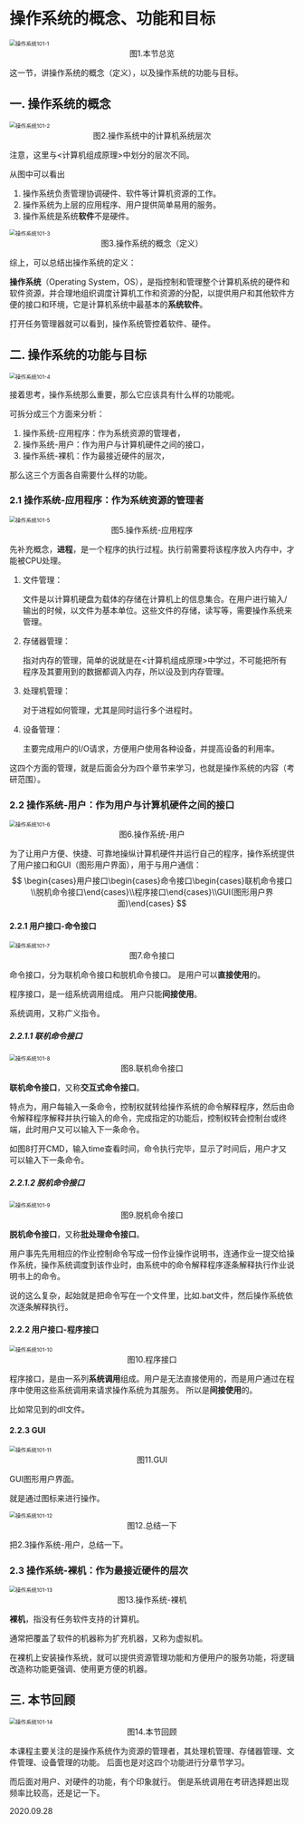# 操作系统的概念、功能和目标

<img src="操作系统101-1.png" alt="操作系统101-1" style="zoom:67%;" />

<center>图1.本节总览</center>

这一节，讲操作系统的概念（定义），以及操作系统的功能与目标。

## 一. 操作系统的概念

<img src="操作系统101-2.png" alt="操作系统101-2" style="zoom:67%;" />

<center>图2.操作系统中的计算机系统层次</center>

注意，这里与<计算机组成原理>中划分的层次不同。

从图中可以看出

1. 操作系统负责管理协调硬件、软件等计算机资源的工作。
2. 操作系统为上层的应用程序、用户提供简单易用的服务。
3. 操作系统是系统**软件**不是硬件。

<img src="操作系统101-3.png" alt="操作系统101-3" style="zoom:67%;" />

<center>图3.操作系统的概念（定义）</center>

综上，可以总结出操作系统的定义：

**操作系统**（Operating System，OS），是指控制和管理整个计算机系统的硬件和软件资源，并合理地组织调度计算机工作和资源的分配，以提供用户和其他软件方便的接口和环境，它是计算机系统中最基本的**系统软件**。

打开任务管理器就可以看到，操作系统管控着软件、硬件。

## 二. 操作系统的功能与目标

<img src="操作系统101-4.png" alt="操作系统101-4" style="zoom:67%;" />

接着思考，操作系统那么重要，那么它应该具有什么样的功能呢。

可拆分成三个方面来分析：

1. 操作系统-应用程序：作为系统资源的管理者，
2. 操作系统-用户：作为用户与计算机硬件之间的接口，
3. 操作系统-裸机：作为最接近硬件的层次，

那么这三个方面各自需要什么样的功能。

### 2.1 操作系统-应用程序：作为系统资源的管理者

<img src="操作系统101-5.png" alt="操作系统101-5" style="zoom:67%;" />

<center>图5.操作系统-应用程序</center>

先补充概念，**进程**，是一个程序的执行过程。执行前需要将该程序放入内存中，才能被CPU处理。

1. 文件管理：

   文件是以计算机硬盘为载体的存储在计算机上的信息集合。在用户进行输入/输出的时候，以文件为基本单位。这些文件的存储，读写等，需要操作系统来管理。

2. 存储器管理：

   指对内存的管理，简单的说就是在<计算机组成原理>中学过，不可能把所有程序及其要用到的数据都调入内存，所以设及到内存管理。

3. 处理机管理：

   对于进程如何管理，尤其是同时运行多个进程时。

4. 设备管理：

   主要完成用户的I/O请求，方便用户使用各种设备，并提高设备的利用率。

这四个方面的管理，就是后面会分为四个章节来学习，也就是操作系统的内容（考研范围）。

### 2.2 操作系统-用户：作为用户与计算机硬件之间的接口

<img src="操作系统101-6.png" alt="操作系统101-6" style="zoom:67%;" />

<center>图6.操作系统-用户</center>

为了让用户方便、快捷、可靠地操纵计算机硬件并运行自己的程序，操作系统提供了用户接口和GUI（图形用户界面），用于与用户通信：
$$
\begin{cases}用户接口\begin{cases}命令接口\begin{cases}联机命令接口\\脱机命令接口\end{cases}\\程序接口\end{cases}\\GUI(图形用户界面)\end{cases}
$$

#### 2.2.1 用户接口-命令接口

<img src="操作系统101-7.png" alt="操作系统101-7" style="zoom:67%;" />

<center>图7.命令接口</center>

命令接口，分为联机命令接口和脱机命令接口。
是用户可以**直接使用**的。

程序接口，是一组系统调用组成。
用户只能**间接使用**。

系统调用，又称广义指令。

##### 2.2.1.1 联机命令接口

<img src="操作系统101-8.png" alt="操作系统101-8" style="zoom:67%;" />

<center>图8.联机命令接口</center>

**联机命令接口**，又称**交互式命令接口**。

特点为，用户每输入一条命令，控制权就转给操作系统的命令解释程序，然后由命令解释程序解释并执行输入的命令，完成指定的功能后，控制权转会控制台或终端，此时用户又可以输入下一条命令。

如图8打开CMD，输入time查看时间，命令执行完毕，显示了时间后，用户才又可以输入下一条命令。

##### 2.2.1.2 脱机命令接口

<img src="操作系统101-9.png" alt="操作系统101-9" style="zoom:67%;" />

<center>图9.脱机命令接口</center>

**脱机命令接口**，又称**批处理命令接口**。

用户事先先用相应的作业控制命令写成一份作业操作说明书，连通作业一提交给操作系统，操作系统调度到该作业时，由系统中的命令解释程序逐条解释执行作业说明书上的命令。

说的这么复杂，起始就是把命令写在一个文件里，比如.bat文件，然后操作系统依次逐条解释执行。

#### 2.2.2 用户接口-程序接口

<img src="操作系统101-10.png" alt="操作系统101-10" style="zoom:67%;" />

<center>图10.程序接口</center>

程序接口，是由一系列**系统调用**组成。用户是无法直接使用的，而是用户通过在程序中使用这些系统调用来请求操作系统为其服务。
所以是**间接使用**的。

比如常见到的dll文件。

#### 2.2.3 GUI

<img src="操作系统101-11.png" alt="操作系统101-11" style="zoom:67%;" />

<center>图11.GUI</center>

GUI图形用户界面。

就是通过图标来进行操作。

<img src="操作系统101-12.png" alt="操作系统101-12" style="zoom:67%;" />

<center>图12.总结一下</center>

把2.3操作系统-用户，总结一下。

### 2.3 操作系统-裸机：作为最接近硬件的层次

<img src="操作系统101-13.png" alt="操作系统101-13" style="zoom:67%;" />

<center>图13.操作系统-裸机</center>

**裸机**，指没有任务软件支持的计算机。

通常把覆盖了软件的机器称为扩充机器，又称为虚拟机。

在裸机上安装操作系统，就可以提供资源管理功能和方便用户的服务功能，将逻辑改造称功能更强调、使用更方便的机器。

## 三. 本节回顾

<img src="操作系统101-14.png" alt="操作系统101-14" style="zoom:67%;" />

<center>图14.本节回顾</center>

本课程主要关注的是操作系统作为资源的管理者，其处理机管理、存储器管理、文件管理、设备管理的功能。
后面也是对这四个功能进行分章节学习。

而后面对用户、对硬件的功能，有个印象就行。
倒是系统调用在考研选择题出现频率比较高，还是记一下。

2020.09.28

